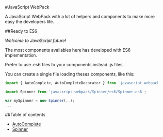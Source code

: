 #JavaScript WebPack

A JavaScript WebPack with a lot of helpers and components to make more easy the developers life.


##Ready to ES6

*Welcome to JavaScript future!*

The most components availables here has developed with ES6 implementation.

Prefer to use .es6 files to your components instead .js files.

You can create a single file loading theses components, like this:

```javascript
import { AutoComplete, AutoCompleteDecorator } from 'javascript-webpack/AutoComplete/es6/AutoComplete.es6';

import Spinner from 'javascript-webpack/Spinner/es6/Spinner.es6';

var mySpinner = new Spinner(..);
...
```


##Table of contents

- [AutoComplete](https://github.com/carlohcs/javascript-webpack/tree/master/AutoComplete)
- [Spinner](https://github.com/carlohcs/javascript-webpack/tree/master/Spinner)